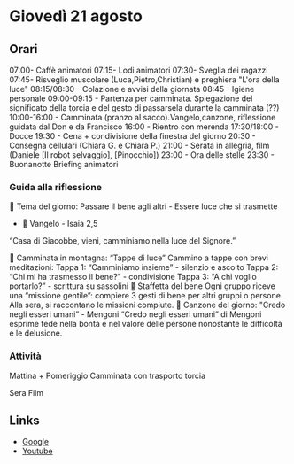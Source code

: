 # Giovedì 21 agosto

## Orari

07:00- Caffè animatori
07:15- Lodi animatori
07:30- Sveglia dei ragazzi
07:45- Risveglio muscolare (Luca,Pietro,Christian) e preghiera "L'ora della luce"
08:15/08:30 - Colazione e avvisi della giornata
08:45 - Igiene personale
09:00-09:15 - Partenza per camminata. Spiegazione del significato della torcia e del gesto di passarsela durante la camminata (??)
10:00-16:00 - Camminata (pranzo al sacco).Vangelo,canzone, riflessione guidata dal Don e da Francisco
16:00 - Rientro con merenda
17:30/18:00 - Docce
19:30 - Cena + condivisione della finestra del giorno
20:30 - Consegna cellulari (Chiara G. e Chiara P.)
21:00 - Serata in allegria, film (Daniele [Il robot selvaggio], [Pinocchio])
23:00 - Ora delle stelle
23:30 - Buonanotte
Briefing animatori 

### Guida alla riflessione

🌟 Tema del giorno:
Passare il bene agli altri - Essere luce che si trasmette

- 📖 Vangelo - Isaia 2,5

“Casa di Giacobbe, vieni, camminiamo nella luce del Signore.”

🥾 Camminata in montagna: “Tappe di luce”
Cammino a tappe con brevi meditazioni:
Tappa 1: “Camminiamo insieme” - silenzio e ascolto
Tappa 2: “Chi mi ha trasmesso il bene?” - condivisione
Tappa 3: “A chi voglio portarlo?” - scrittura su sassolini
🔁 Staffetta del bene
Ogni gruppo riceve una “missione gentile”: compiere 3 gesti di bene per altri gruppi o persone.
Alla sera, si raccontano le missioni compiute.
🎵 Canzone del giorno:
"Credo negli esseri umani” - Mengoni
“Credo negli esseri umani” di Mengoni esprime fede nella bontà e nel valore delle persone nonostante le difficoltà e le delusione.

### Attività

Mattina + Pomeriggio
Camminata con trasporto torcia

Sera
Film

## Links
- [Google](https://www.google.com)
- [Youtube](https://www.youtube.com)